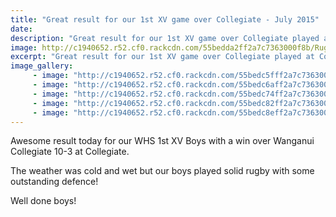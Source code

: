 ```yaml
---
title: "Great result for our 1st XV game over Collegiate - July 2015"
date: 
description: "Great result for our 1st XV game over Collegiate played at Collegiate on Wednesday 29 July."
image: http://c1940652.r52.cf0.rackcdn.com/55bedda2ff2a7c7363000f8b/Rugby-1st-XI-v-Colleg27-29.7.gif
excerpt: "Great result for our 1st XV game over Collegiate played at Collegiate on Wednesday 29 July."
image_gallery:
     - image: "http://c1940652.r52.cf0.rackcdn.com/55bedc5fff2a7c7363000f57/Rugby-1st-XI-v-Colleg1-29.7.15.gif"
     - image: "http://c1940652.r52.cf0.rackcdn.com/55bedc6aff2a7c7363000f59/Rugby-1st-XI-v-Colleg2-29.7.15.gif"
     - image: "http://c1940652.r52.cf0.rackcdn.com/55bedc74ff2a7c7363000f5b/Rugby-1st-XI-v-Colleg3-29.7.15.gif"
     - image: "http://c1940652.r52.cf0.rackcdn.com/55bedc82ff2a7c7363000f5d/Rugby-1st-XI-v-Colleg4-29.7.15.gif"
     - image: "http://c1940652.r52.cf0.rackcdn.com/55bedc8eff2a7c7363000f5f/Rugby-1st-XI-v-Colleg5-29.7.15.gif"
---
```


<p><span>Awesome result today for our WHS 1st XV Boys with a win over Wanganui Collegiate 10-3 at Collegiate. </span></p>
<p><span>The weather was cold and wet but our boys played solid rugby with some outstanding defence! </span></p>
<p><span>Well done boys!</span></p>

